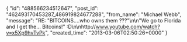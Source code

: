  {
   "id": "488566234512647",
   "post_id": "462493170453287_486919824677288",
   "from_name": "Michael Webb",
   "message": "RE: \"BITCOINS....who owns them ???\"\n\n\"We go to Florida and I get the... Bitcoins!\" :D\n\nhttp://www.youtube.com/watch?v=x5Xp9hvTvPk",
   "created_time": "2013-03-06T02:50:26+0000"
 }
